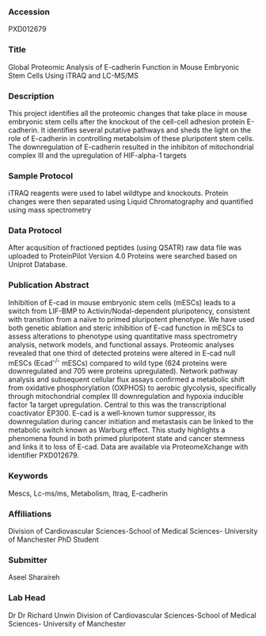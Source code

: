 ### Accession
PXD012679

### Title
Global Proteomic Analysis of E-cadherin Function in Mouse Embryonic Stem Cells Using iTRAQ and LC-MS/MS

### Description
This project identifies all the proteomic changes that take place in mouse embryonic stem cells after the knockout of the cell-cell adhesion protein E-cadherin. It identifies several putative pathways and sheds the light on the role of E-cadherin in controlling metabolsim of these pluripotent stem cells. The downregulation of E-cadherin resulted in the inhibiton of mitochondrial complex III and the upregulation of HIF-alpha-1 targets

### Sample Protocol
iTRAQ reagents were used to label wildtype and knockouts. Protein changes were then separated using Liquid Chromatography and quantified using mass spectrometry

### Data Protocol
After acqusition of fractioned peptides (using QSATR) raw data file was uploaded to ProteinPilot Version 4.0 Proteins were searched based on Uniprot Database.

### Publication Abstract
Inhibition of E-cad in mouse embryonic stem cells (mESCs) leads to a switch from LIF-BMP to Activin/Nodal-dependent pluripotency, consistent with transition from a na&#xef;ve to primed pluripotent phenotype. We have used both genetic ablation and steric inhibition of E-cad function in mESCs to assess alterations to phenotype using quantitative mass spectrometry analysis, network models, and functional assays. Proteomic analyses revealed that one third of detected proteins were altered in E-cad null mESCs (Ecad<sup>-/-</sup> mESCs) compared to wild type (624 proteins were downregulated and 705 were proteins upregulated). Network pathway analysis and subsequent cellular flux assays confirmed a metabolic shift from oxidative phosphorylation (OXPHOS) to aerobic glycolysis, specifically through mitochondrial complex III downregulation and hypoxia inducible factor 1a target upregulation. Central to this was the transcriptional coactivator EP300. E-cad is a well-known tumor suppressor, its downregulation during cancer initiation and metastasis can be linked to the metabolic switch known as Warburg effect. This study highlights a phenomena found in both primed pluripotent state and cancer stemness and links it to loss of E-cad. Data are available via ProteomeXchange with identifier PXD012679.

### Keywords
Mescs, Lc-ms/ms, Metabolism, Itraq, E-cadherin

### Affiliations
Division of Cardiovascular Sciences-School of Medical Sciences-  University of Manchester
PhD Student

### Submitter
Aseel Sharaireh

### Lab Head
Dr Dr Richard Unwin
Division of Cardiovascular Sciences-School of Medical Sciences-  University of Manchester


